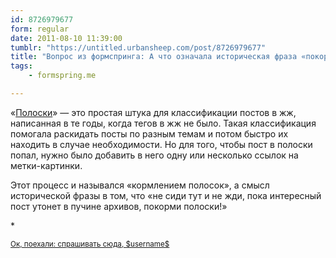 ```yaml
---
id: 8726979677
form: regular
date: 2011-08-10 11:39:00
tumblr: "https://untitled.urbansheep.com/post/8726979677"
title: "Вопрос из формспринга: А что означала историческая фраза «покорми полоски»?"
tags:
    - formspring.me

---
```


<p class="formspringmeAnswer">«<a href="http://utx.ambience.ru/">Полоски</a>» — это простая штука для классификации постов в жж, написанная в те годы, когда тегов в жж не было. Такая классификация помогала раскидать посты по разным темам и потом быстро их находить в случае необходимости. Но для того, чтобы пост в полоски попал, нужно было добавить в него одну или несколько ссылок на метки-картинки.</p>

<p>Этот процесс и назывался «кормлением полосок», а смысл исторической фразы в том, что «не сиди тут и не жди, пока интересный пост утонет в пучине архивов, покорми полоски!»</p>

<p>*</p>

<p class="formspringmeFooter">
    <small><a href="http://www.formspring.me/urbansheep?utm_medium=social&amp;utm_source=tumblr&amp;utm_campaign=shareanswer">Ок, поехали: спрашивать сюда, $username$</a></small></p>

